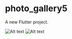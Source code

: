 # photo_gallery5

A new Flutter project.

![Alt text](images\main1.png "calculate BMI")
![Alt text](imagesScreenshot_20240421_220903.jpg "calculate BMI")
